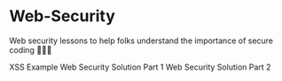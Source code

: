 # Web-Security
Web security lessons to help folks understand the importance of secure coding 👩‍💻✨

XSS Example
Web Security Solution Part 1
Web Security Solution Part 2

